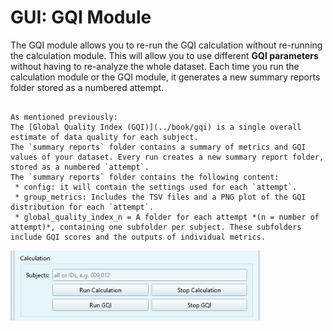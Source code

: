 # GUI: GQI Module

The GQI module allows you to re-run the GQI calculation without re-running the calculation module. This will allow you to use different **GQI parameters** without having to re-analyze the whole dataset. Each time you run the calculation module or the GQI module, it generates a new summary reports folder stored as a numbered attempt.

```{dropdown} GQI and the Summary Reports

As mentioned previously:
The [Global Quality Index (GQI)](../book/gqi) is a single overall estimate of data quality for each subject.
The `summary reports` folder contains a summary of metrics and GQI values of your dataset. Every run creates a new summary report folder, stored as a numbered `attempt`.
The `summary reports` folder contains the following content:
 * config: it will contain the settings used for each `attempt`.
 * group_metrics: Includes the TSV files and a PNG plot of the GQI distribution for each `attempt`.
 * global_quality_index_n = A folder for each attempt *(n = number of attempt)*, containing one subfolder per subject. These subfolders include GQI scores and the outputs of individual metrics.

```





<img src="../static/gqi/gqi_gui.png" alt="gqi_gui" width="400px" align="center">
